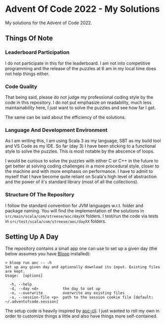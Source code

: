 # Advent Of Code 2022 - My Solutions

My solutions for the Advent of Code 2022.

## Things Of Note

### Leaderboard Participation

I do not participate in this for the leaderboard. I am not into competitive programming and the release of the puzzles at 6 am in my local time does not help things either.

### Code Quality

That being said, please do not judge my professional coding style by the code in this repository. I do not put emphasize on readability, much less maintainability here, I just want to solve the puzzles and see how far I get.

The same can be said about the efficiency of the solutions.

### Language And Development Environment

As I am writing this, I am using Scala 3 as my language, SBT as my build tool and VS Code as my IDE. So far (day 3) I have been sticking to a functional style to solve the puzzles. This is most notable by the abscence of loops.

I would be curious to solve the puzzles with either C or C++ in the future to get better at solving coding challenges in a more procedural style, closer to the machine and with more emphasis on performance. I have to admit to myself that I have become quite reliant on Scala's high level of abstraction and the power of it's standard library (most of all the collections).

### Structure Of The Repository

I follow the standard convention for JVM languages w.r.t. folder and package naming. You will find the implementation of the solutions in `src/main/scala/com/streese/aoc/dayXX` folders. I test/run the code via tests in `src/test/scala/com/streese/aoc/dayXX` folders.

## Setting Up A Day

The repository contains a small app one can use to set up a given day (the below assumes you have [Bloop](https://scalacenter.github.io/bloop/) installed): 

```
> bloop run aoc -- -h
Set up any given day and optionally download its input. Existing files are kept.
Usage:  [options]

  -h, --help
  -d, --day <d>           the day to set up
  -o, --overwrite         overwrite any existing files
  -s, --session-file <p>  path to the session cookie file [default: ~/.adventofcode.session]
```

The setup code is heavily inspired by [aoc-cli](https://github.com/scarvalhojr/aoc-cli). I just wanted to roll my own in order to customize things a little and also have things more self-contained.

